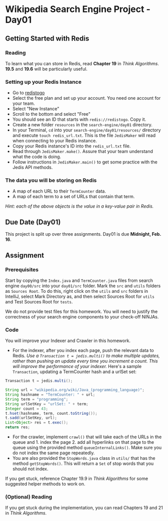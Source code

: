 # Wikipedia Search Engine Project - Day01

## Getting Started with Redis

### Reading

To learn what you can store in Redis, read **Chapter 19** in *Think Algorithms*. **19.5** and **19.6** will be particularly useful.

### Setting up your Redis Instance
  * Go to [redistogo](https://redistogo.com)
  * Select the free plan and set up your account. You need one account for your team.
  * Select "New Instance"
  * Scroll to the bottom and select "Free"
  * You should see an ID that starts with `redis://redistogo`. Copy it.
  * Create a new folder `resources` in the `search-engine/day01` directory.
  * In your Terminal, `cd` into your `search-engine/day01/resources/` directory and execute `touch redis_url.txt`. This is the file `JedisMaker` will read when connecting to your Redis instance.
  * Copy your Redis instance's ID into the `redis_url.txt` file.
  * Read through `JedisMaker.make()`. Assure that your team understand what the code is doing.
  * Follow instructions in `JedisMaker.main()` to get some practice with the Jedis API methods.

### The data you will be storing on Redis
  * A map of each URL to their `TermCounter` data.
  * A map of each term to a set of URLs that contain that term.

*Hint: each of the above objects is the value in a key-value pair in Redis.*

## Due Date (Day01)

This project is split up over three assignments.  Day01 is due **Midnight, Feb. 16**.

## Assignment

### Prerequisites

Start by copying the `Index.java` and `TermCounter.java` files from search engine `day00/src` into your `day01/src` folder. Mark the `src` and `utils` folders as `Sources Root`.  To do this, right click on the `utils` and `src` folders in IntelliJ, select Mark Directory as, and then select Sources Root for `utils` and Test Sources Root for `tests`.

We do not provide test files for this homework. You will need to justify the correctness of your search engine components to your check-off NINJAs.

### Code

You will improve your Indexer and Crawler in this homework.

* For the indexer, after you index each page, push the relevant data to Redis. *Use a `Transaction t = jedis.multi()` to make multiple updates, rather than pushing an update every time you increment a count. This will improve the performance of your indexer.* Here's a sample `Transaction`, updating a TermCounter hash and a urlSet set:

```java
Transaction t = jedis.multi();

String url = "wikipedia.org/wiki/Java_(programming_language)";
String hashname = "TermCounter: " + url;
String term = "programming";
String urlSetKey = "urlSet: " + term;
Integer count = 43;
t.hset(hashname, term, count.toString());
t.sadd(urlSetKey, url);
List<Object> res = t.exec();
return res;
```

* For the crawler, implement `crawl()` that will take each of the URLs in the queue and 1. index the page 2. add all hyperlinks on that page to the queue using the provided method `queueInternalLinks()`. Make sure you do not index the same page repeatedly.
* You are also provided the `StopWords.java` class in `utils/` that has the method `getStopWords()`. This will return a `Set` of stop words that you should not index.

If you get stuck, reference Chapter 19.9 in *Think Algorithms* for some suggested helper methods to work on.


### (Optional) Reading

If you get stuck during the implementation, you can read Chapters 19 and 21 in *Think Algorithms*.
